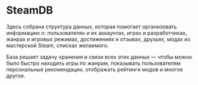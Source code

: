 # SteamDB
Здесь собрана структура данных, которая помогает организовать информацию о: пользователях и их аккаунтах, играх и разработчиках, жанрах и игровых режимах, достижениях и отзывах, друзьях, модах из мастерской Steam, списках желаемого.

База решает задачу хранения и связи всех этих данных — чтобы можно было быстро находить игры по жанрам, показывать пользователям персональные рекомендации, отображать рейтинги модов и многое другое.
